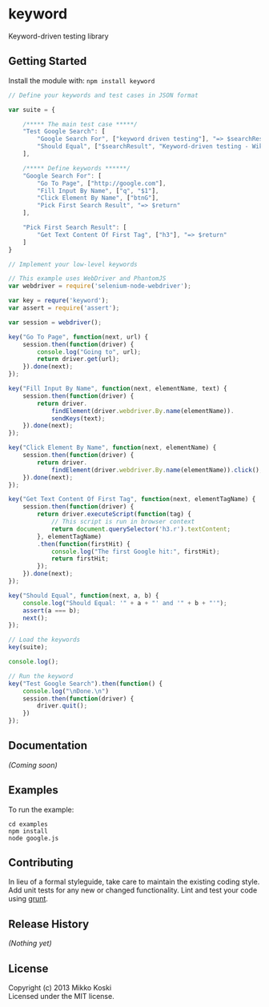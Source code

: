 # keyword

Keyword-driven testing library

## Getting Started
Install the module with: `npm install keyword`

```javascript
// Define your keywords and test cases in JSON format

var suite = {

    /***** The main test case *****/
    "Test Google Search": [
        "Google Search For", ["keyword driven testing"], "=> $searchResult",
        "Should Equal", ["$searchResult", "Keyword-driven testing - Wikipedia, the free encyclopedia"]
    ],

    /***** Define keywords ******/
    "Google Search For": [
        "Go To Page", ["http://google.com"],
        "Fill Input By Name", ["q", "$1"],
        "Click Element By Name", ["btnG"],
        "Pick First Search Result", "=> $return"
    ],

    "Pick First Search Result": [
        "Get Text Content Of First Tag", ["h3"], "=> $return"
    ]
}

// Implement your low-level keywords

// This example uses WebDriver and PhantomJS
var webdriver = require('selenium-node-webdriver');

var key = requre('keyword');
var assert = require('assert');

var session = webdriver();

key("Go To Page", function(next, url) {
    session.then(function(driver) {
        console.log("Going to", url);
        return driver.get(url);
    }).done(next);
});

key("Fill Input By Name", function(next, elementName, text) {
    session.then(function(driver) {
        return driver.
            findElement(driver.webdriver.By.name(elementName)).
            sendKeys(text);
    }).done(next);
});

key("Click Element By Name", function(next, elementName) {
    session.then(function(driver) {
        return driver.
            findElement(driver.webdriver.By.name(elementName)).click();
    }).done(next);
});

key("Get Text Content Of First Tag", function(next, elementTagName) {
    session.then(function(driver) {
        return driver.executeScript(function(tag) {
            // This script is run in browser context
            return document.querySelector('h3.r').textContent;
        }, elementTagName)
        .then(function(firstHit) {
            console.log("The first Google hit:", firstHit);
            return firstHit;
        });
    }).done(next);
});

key("Should Equal", function(next, a, b) {
    console.log("Should Equal: '" + a + "' and '" + b + "'");
    assert(a === b);
    next();
});

// Load the keywords
key(suite);

console.log();

// Run the keyword
key("Test Google Search").then(function() {
    console.log("\nDone.\n")
    session.then(function(driver) {
        driver.quit();
    })
});
```

## Documentation
_(Coming soon)_

## Examples

To run the example:

```shell
cd examples
npm install
node google.js
```

## Contributing
In lieu of a formal styleguide, take care to maintain the existing coding style. Add unit tests for any new or changed functionality. Lint and test your code using [grunt](https://github.com/cowboy/grunt).

## Release History
_(Nothing yet)_

## License
Copyright (c) 2013 Mikko Koski  
Licensed under the MIT license.
